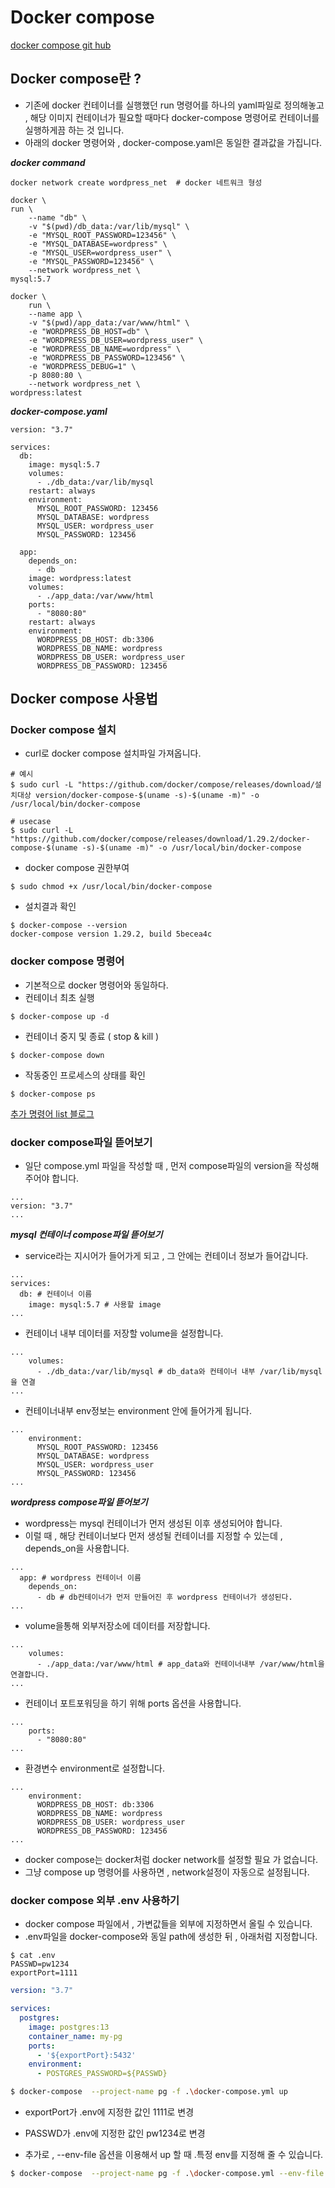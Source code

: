# Docker compose 
[docker compose git hub](https://github.com/docker/compose/releases/tag/v2.6.1)
## Docker compose란 ?
- 기존에 docker 컨테이너를 실행했던 run 명령어를 하나의 yaml파일로 정의해놓고 , 해당 이미지 컨테이너가 필요할 때마다 docker-compose 명령어로 컨테이너를 실행하게끔 하는 것 입니다.
- 아래의 docker 명령어와 , docker-compose.yaml은 동일한 결과값을 가집니다.

***docker command***
```
docker network create wordpress_net  # docker 네트워크 형성

docker \
run \
    --name "db" \
    -v "$(pwd)/db_data:/var/lib/mysql" \
    -e "MYSQL_ROOT_PASSWORD=123456" \
    -e "MYSQL_DATABASE=wordpress" \
    -e "MYSQL_USER=wordpress_user" \
    -e "MYSQL_PASSWORD=123456" \
    --network wordpress_net \
mysql:5.7

docker \
    run \
    --name app \
    -v "$(pwd)/app_data:/var/www/html" \
    -e "WORDPRESS_DB_HOST=db" \
    -e "WORDPRESS_DB_USER=wordpress_user" \
    -e "WORDPRESS_DB_NAME=wordpress" \
    -e "WORDPRESS_DB_PASSWORD=123456" \
    -e "WORDPRESS_DEBUG=1" \
    -p 8080:80 \
    --network wordpress_net \
wordpress:latest
```
***docker-compose.yaml***
```
version: "3.7"

services:
  db:
    image: mysql:5.7
    volumes:
      - ./db_data:/var/lib/mysql
    restart: always
    environment:
      MYSQL_ROOT_PASSWORD: 123456
      MYSQL_DATABASE: wordpress
      MYSQL_USER: wordpress_user
      MYSQL_PASSWORD: 123456
  
  app:
    depends_on: 
      - db
    image: wordpress:latest
    volumes:
      - ./app_data:/var/www/html
    ports:
      - "8080:80"
    restart: always
    environment:
      WORDPRESS_DB_HOST: db:3306
      WORDPRESS_DB_NAME: wordpress
      WORDPRESS_DB_USER: wordpress_user
      WORDPRESS_DB_PASSWORD: 123456
```
## Docker compose 사용법
### Docker compose 설치
- curl로 docker compose 설치파일 가져옵니다.
```
# 예시
$ sudo curl -L "https://github.com/docker/compose/releases/download/설치대상 version/docker-compose-$(uname -s)-$(uname -m)" -o /usr/local/bin/docker-compose

# usecase
$ sudo curl -L "https://github.com/docker/compose/releases/download/1.29.2/docker-compose-$(uname -s)-$(uname -m)" -o /usr/local/bin/docker-compose
```

- docker compose 권한부여
```
$ sudo chmod +x /usr/local/bin/docker-compose
```
- 설치결과 확인 
```
$ docker-compose --version
docker-compose version 1.29.2, build 5becea4c
```
### docker compose 명령어
- 기본적으로 docker 명령어와 동일하다.
- 컨테이너 최초 실행
```
$ docker-compose up -d
```
- 컨테이너 중지 및 종료 ( stop & kill )
```
$ docker-compose down
```
- 작동중인 프로세스의 상태를 확인
```
$ docker-compose ps
```
[추가 명령어 list 블로그](https://yoonhoji.tistory.com/101)

### docker compose파일 뜯어보기
- 일단 compose.yml 파일을 작성할 때 , 먼저 compose파일의 version을 작성해주어야 합니다.
```
...
version: "3.7"
...
```
***mysql 컨테이너 compose파일 뜯어보기***
- service라는 지시어가 들어가게 되고 , 그 안에는 컨테이너 정보가 들어갑니다.
```
...
services:
  db: # 컨테이너 이름 
    image: mysql:5.7 # 사용할 image
...
```
- 컨테이너 내부 데이터를 저장할 volume을 설정합니다.
```
...
    volumes:
      - ./db_data:/var/lib/mysql # db_data와 컨테이너 내부 /var/lib/mysql을 연결
...
```
- 컨테이너내부 env정보는 environment 안에 들어가게 됩니다.
```
...
    environment:
      MYSQL_ROOT_PASSWORD: 123456
      MYSQL_DATABASE: wordpress
      MYSQL_USER: wordpress_user
      MYSQL_PASSWORD: 123456
...
```
***wordpress compose파일 뜯어보기***
- wordpress는 mysql 컨테이너가 먼저 생성된 이후 생성되어야 합니다.
- 이럴 때 , 해당 컨테이너보다 먼저 생성될 컨테이너를 지정할 수 있는데 , depends_on을 사용합니다.
```
...
  app: # wordpress 컨테이너 이름
    depends_on: 
      - db # db컨테이너가 먼저 만들어진 후 wordpress 컨테이너가 생성된다.
...
```
- volume을통해 외부저장소에 데이터를 저장합니다.
```
...
    volumes:
      - ./app_data:/var/www/html # app_data와 컨테이너내부 /var/www/html을 연결합니다.
...
```
- 컨테이너 포트포워딩을 하기 위해 ports 옵션을 사용합니다.
```
...
    ports:
      - "8080:80"
...
```
- 환경변수 environment로 설정합니다.
```
...
    environment:
      WORDPRESS_DB_HOST: db:3306
      WORDPRESS_DB_NAME: wordpress
      WORDPRESS_DB_USER: wordpress_user
      WORDPRESS_DB_PASSWORD: 123456
...
```
- docker compose는 docker처럼 docker network를 설정할 필요 가 없습니다.
- 그냥 compose up 명령어를 사용하면 , network설정이 자동으로 설정됩니다.

### docker compose 외부 .env 사용하기
- docker compose 파일에서 , 가변값들을 외부에 지정하면서 올릴 수 있습니다.
- .env파일을 docker-compose와 동일 path에 생성한 뒤 , 아래처럼 지정합니다.

```.env
$ cat .env
PASSWD=pw1234
exportPort=1111
```

```yaml
version: "3.7"

services:
  postgres:
    image: postgres:13
    container_name: my-pg
    ports:
      - '${exportPort}:5432'
    environment:
      - POSTGRES_PASSWORD=${PASSWD}
```

```bash
$ docker-compose  --project-name pg -f .\docker-compose.yml up
```

- exportPort가 .env에 지정한 값인 1111로 변경
- PASSWD가 .env에 지정한 값인 pw1234로 변경

- 추가로 , --env-file 옵션을 이용해서 up 할 때 .특정 env를 지정해 줄 수 있습니다.
```bash
$ docker-compose  --project-name pg -f .\docker-compose.yml --env-file ./.env up
```